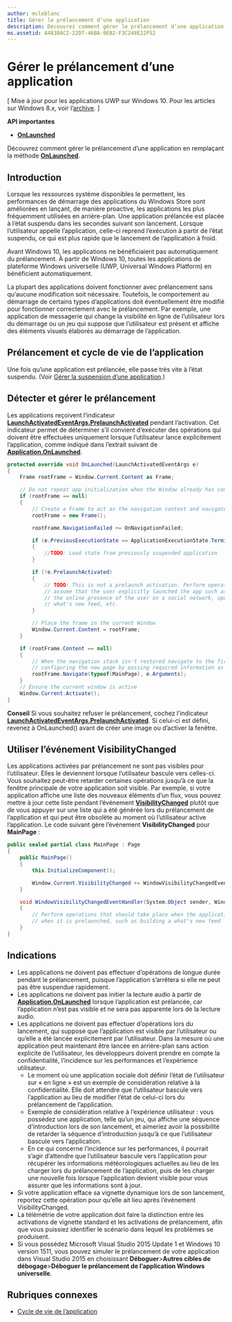 ```yaml
---
author: mcleblanc
title: Gérer le prélancement d’une application
description: Découvrez comment gérer le prélancement d’une application en remplaçant la méthode OnLaunched.
ms.assetid: A4838AC2-22D7-46BA-9EB2-F3C248E22F52
---
```


# Gérer le prélancement d’une application


\[ Mise à jour pour les applications UWP sur Windows 10. Pour les articles sur Windows 8.x, voir l’[archive](http://go.microsoft.com/fwlink/p/?linkid=619132). \]


**API importantes**

-   [**OnLaunched**](https://msdn.microsoft.com/library/windows/apps/br242335)

Découvrez comment gérer le prélancement d’une application en remplaçant la méthode [**OnLaunched**](https://msdn.microsoft.com/library/windows/apps/br242335).

## Introduction


Lorsque les ressources système disponibles le permettent, les performances de démarrage des applications du Windows Store sont améliorées en lançant, de manière proactive, les applications les plus fréquemment utilisées en arrière-plan. Une application prélancée est placée à l’état suspendu dans les secondes suivant son lancement. Lorsque l’utilisateur appelle l’application, celle-ci reprend l’exécution à partir de l’état suspendu, ce qui est plus rapide que le lancement de l’application à froid.

Avant Windows 10, les applications ne bénéficiaient pas automatiquement du prélancement. À partir de Windows 10, toutes les applications de plateforme Windows universelle (UWP, Universal Windows Platform) en bénéficient automatiquement.

La plupart des applications doivent fonctionner avec prélancement sans qu’aucune modification soit nécessaire. Toutefois, le comportement au démarrage de certains types d’applications doit éventuellement être modifié pour fonctionner correctement avec le prélancement. Par exemple, une application de messagerie qui change la visibilité en ligne de l’utilisateur lors du démarrage ou un jeu qui suppose que l’utilisateur est présent et affiche des éléments visuels élaborés au démarrage de l’application.

## Prélancement et cycle de vie de l’application


Une fois qu’une application est prélancée, elle passe très vite à l’état suspendu. (Voir [Gérer la suspension d’une application](suspend-an-app.md).)

## Détecter et gérer le prélancement


Les applications reçoivent l’indicateur [**LaunchActivatedEventArgs.PrelaunchActivated**](https://msdn.microsoft.com/library/windows/apps/dn263740) pendant l’activation. Cet indicateur permet de déterminer s’il convient d’exécuter des opérations qui doivent être effectuées uniquement lorsque l’utilisateur lance explicitement l’application, comme indiqué dans l’extrait suivant de [**Application.OnLaunched**](https://msdn.microsoft.com/library/windows/apps/br242335).

```cs
protected override void OnLaunched(LaunchActivatedEventArgs e)
{
    Frame rootFrame = Window.Current.Content as Frame;

    // Do not repeat app initialization when the Window already has content - rather just ensure that the window is active
    if (rootFrame == null)
    {
        // Create a Frame to act as the navigation context and navigate to the first page
        rootFrame = new Frame();

        rootFrame.NavigationFailed += OnNavigationFailed;

        if (e.PreviousExecutionState == ApplicationExecutionState.Terminated)
        {
            //TODO: Load state from previously suspended application
        }

        if (!e.PrelaunchActivated)
        {
            // TODO: This is not a prelaunch activation. Perform operations which
            // assume that the user explicitly launched the app such as updating
            // the online presence of the user on a social network, updating a 
            // what's new feed, etc.
        }

        // Place the frame in the current Window
        Window.Current.Content = rootFrame;
    }

    if (rootFrame.Content == null)
    {
        // When the navigation stack isn't restored navigate to the first page,
        // configuring the new page by passing required information as a navigation parameter
        rootFrame.Navigate(typeof(MainPage), e.Arguments);
    }
    // Ensure the current window is active
    Window.Current.Activate();
}
```

**Conseil** Si vous souhaitez refuser le prélancement, cochez l’indicateur [**LaunchActivatedEventArgs.PrelaunchActivated**](https://msdn.microsoft.com/library/windows/apps/dn263740). Si celui-ci est défini, revenez à OnLaunched() avant de créer une image ou d’activer la fenêtre.

 

## Utiliser l’événement VisibilityChanged


Les applications activées par prélancement ne sont pas visibles pour l’utilisateur. Elles le deviennent lorsque l’utilisateur bascule vers celles-ci. Vous souhaitez peut-être retarder certaines opérations jusqu’à ce que la fenêtre principale de votre application soit visible. Par exemple, si votre application affiche une liste des nouveaux éléments d’un flux, vous pouvez mettre à jour cette liste pendant l’événement [**VisibilityChanged**](https://msdn.microsoft.com/library/windows/apps/hh702458) plutôt que de vous appuyer sur une liste qui a été générée lors du prélancement de l’application et qui peut être obsolète au moment où l’utilisateur active l’application. Le code suivant gère l’événement **VisibilityChanged** pour **MainPage** :

```cs
public sealed partial class MainPage : Page
{
    public MainPage()
    {
        this.InitializeComponent();

        Window.Current.VisibilityChanged += WindowVisibilityChangedEventHandler;
    }

    void WindowVisibilityChangedEventHandler(System.Object sender, Windows.UI.Core.VisibilityChangedEventArgs e)
    {
        // Perform operations that should take place when the application becomes visible rather than 
        // when it is prelaunched, such as building a what's new feed 
    }
}
```

## Indications


-   Les applications ne doivent pas effectuer d’opérations de longue durée pendant le prélancement, puisque l’application s’arrêtera si elle ne peut pas être suspendue rapidement.
-   Les applications ne doivent pas initier la lecture audio à partir de [**Application.OnLaunched**](https://msdn.microsoft.com/library/windows/apps/br242335) lorsque l’application est prélancée, car l’application n’est pas visible et ne sera pas apparente lors de la lecture audio.
-   Les applications ne doivent pas effectuer d’opérations lors du lancement, qui suppose que l’application est visible par l’utilisateur ou qu’elle a été lancée explicitement par l’utilisateur. Dans la mesure où une application peut maintenant être lancée en arrière-plan sans action explicite de l’utilisateur, les développeurs doivent prendre en compte la confidentialité, l’incidence sur les performances et l’expérience utilisateur.
    -   Le moment où une application sociale doit définir l’état de l’utilisateur sur « en ligne » est un exemple de considération relative à la confidentialité. Elle doit attendre que l’utilisateur bascule vers l’application au lieu de modifier l’état de celui-ci lors du prélancement de l’application.
    -   Exemple de considération relative à l’expérience utilisateur : vous possédez une application, telle qu’un jeu, qui affiche une séquence d’introduction lors de son lancement, et aimeriez avoir la possibilité de retarder la séquence d’introduction jusqu’à ce que l’utilisateur bascule vers l’application.
    -   En ce qui concerne l’incidence sur les performances, il pourrait s’agir d’attendre que l’utilisateur bascule vers l’application pour récupérer les informations météorologiques actuelles au lieu de les charger lors du prélancement de l’application, puis de les charger une nouvelle fois lorsque l’application devient visible pour vous assurer que les informations sont à jour.
-   Si votre application efface sa vignette dynamique lors de son lancement, reportez cette opération pour qu’elle ait lieu après l’événement VisibilityChanged.
-   La télémétrie de votre application doit faire la distinction entre les activations de vignette standard et les activations de prélancement, afin que vous puissiez identifier le scénario dans lequel les problèmes se produisent.
-   Si vous possédez Microsoft Visual Studio 2015 Update 1 et Windows 10 version 1511, vous pouvez simuler le prélancement de votre application dans Visual Studio 2015 en choisissant **Déboguer**&gt;**Autres cibles de débogage**&gt;**Déboguer le prélancement de l’application Windows universelle**.

## Rubriques connexes

* [Cycle de vie de l’application](app-lifecycle.md)

 

 





<!--HONumber=May16_HO2-->


